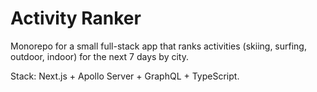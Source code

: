 # Activity Ranker

Monorepo for a small full-stack app that ranks activities (skiing, surfing, outdoor, indoor) for the next 7 days by city.

Stack: Next.js + Apollo Server + GraphQL + TypeScript.
